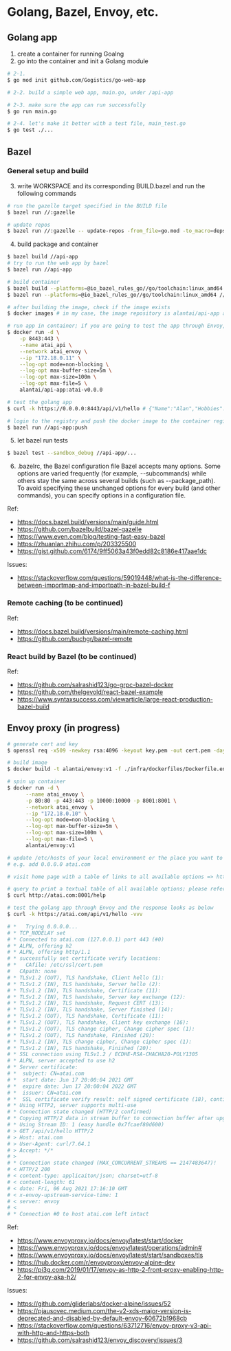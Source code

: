 # Golang, Bazel, Envoy, etc.

## Golang app
1. create a container for running Goalng
2. go into the container and init a Golang module
```sh
# 2-1.
$ go mod init github.com/Gogistics/go-web-app

# 2-2. build a simple web app, main.go, under /api-app

# 2-3. make sure the app can run successfully
$ go run main.go

# 2-4. let's make it better with a test file, main_test.go
$ go test ./...
```

## Bazel 

### General setup and build
3. write WORKSPACE and its corresponding BUILD.bazel and run the following commands
```sh
# run the gazelle target specified in the BUILD file
$ bazel run //:gazelle

# update repos
$ bazel run //:gazelle -- update-repos -from_file=go.mod -to_macro=deps.bzl%go_dependencies

```

4. build package and container
```sh
$ bazel build //api-app
# try to run the web app by bazel
$ bazel run //api-app

# build container
$ bazel build --platforms=@io_bazel_rules_go//go/toolchain:linux_amd64 //api-app:atai-v0.0.0
$ bazel run --platforms=@io_bazel_rules_go//go/toolchain:linux_amd64 //api-app:atai-v0.0.0

# after building the image, check if the image exists
$ docker images # in my case, the image repository is alantai/api-app and the tag is atai-v0.0.0

# run app in container; if you are going to test the app through Envoy, -p 8443:443 can be removed
$ docker run -d \
    -p 8443:443 \
    --name atai_api \
    --network atai_envoy \
    --ip "172.18.0.11" \
    --log-opt mode=non-blocking \
    --log-opt max-buffer-size=5m \
    --log-opt max-size=100m \
    --log-opt max-file=5 \
    alantai/api-app:atai-v0.0.0

# test the golang app
$ curl -k https://0.0.0.0:8443/api/v1/hello # {"Name":"Alan","Hobbies":["workout","programming","driving"]}

# login to the registry and push the docker image to the container registry
$ bazel run //api-app:push
```

5. let bazel run tests
```sh
$ bazel test --sandbox_debug //api-app/...
```

6. .bazelrc, the Bazel configuration file
Bazel accepts many options. Some options are varied frequently (for example, --subcommands) while others stay the same across several builds (such as --package_path). To avoid specifying these unchanged options for every build (and other commands), you can specify options in a configuration file.


Ref:
- https://docs.bazel.build/versions/main/guide.html
- https://github.com/bazelbuild/bazel-gazelle
- https://www.even.com/blog/testing-fast-easy-bazel
- https://zhuanlan.zhihu.com/p/203325500
- https://gist.github.com/6174/9ff5063a43f0edd82c8186e417aae1dc

Issues:
- https://stackoverflow.com/questions/59019448/what-is-the-difference-between-importmap-and-importpath-in-bazel-build-f


### Remote caching (to be continued)

Ref:
- https://docs.bazel.build/versions/main/remote-caching.html
- https://github.com/buchgr/bazel-remote


### React build by Bazel (to be continued)

Ref:
- https://github.com/salrashid123/go-grpc-bazel-docker
- https://github.com/thelgevold/react-bazel-example
- https://www.syntaxsuccess.com/viewarticle/large-react-production-bazel-build



## Envoy proxy (in progress)

```sh
# generate cert and key
$ openssl req -x509 -newkey rsa:4096 -keyout key.pem -out cert.pem -days 365 -nodes -subj '/CN=atai.com'

# build image
$ docker build -t alantai/envoy:v1 -f ./infra/dockerfiles/Dockerfile.envoy .

# spin up container
$ docker run -d \
      --name atai_envoy \
      -p 80:80 -p 443:443 -p 10000:10000 -p 8001:8001 \
      --network atai_envoy \
      --ip "172.18.0.10" \
      --log-opt mode=non-blocking \
      --log-opt max-buffer-size=5m \
      --log-opt max-size=100m \
      --log-opt max-file=5 \
      alantai/envoy:v1

# update /etc/hosts of your local environment or the place you want to test the setup
# e.g. add 0.0.0.0 atai.com

# visit home page with a table of links to all available options => http://atai.com:8001/

# query to print a textual table of all available options; please refer to the official page for more information
$ curl http://atai.com:8001/help

# test the golang app through Envoy and the response looks as below
$ curl -k https://atai.com/api/v1/hello -vvv

# *   Trying 0.0.0.0...
# * TCP_NODELAY set
# * Connected to atai.com (127.0.0.1) port 443 (#0)
# * ALPN, offering h2
# * ALPN, offering http/1.1
# * successfully set certificate verify locations:
# *   CAfile: /etc/ssl/cert.pem
#   CApath: none
# * TLSv1.2 (OUT), TLS handshake, Client hello (1):
# * TLSv1.2 (IN), TLS handshake, Server hello (2):
# * TLSv1.2 (IN), TLS handshake, Certificate (11):
# * TLSv1.2 (IN), TLS handshake, Server key exchange (12):
# * TLSv1.2 (IN), TLS handshake, Request CERT (13):
# * TLSv1.2 (IN), TLS handshake, Server finished (14):
# * TLSv1.2 (OUT), TLS handshake, Certificate (11):
# * TLSv1.2 (OUT), TLS handshake, Client key exchange (16):
# * TLSv1.2 (OUT), TLS change cipher, Change cipher spec (1):
# * TLSv1.2 (OUT), TLS handshake, Finished (20):
# * TLSv1.2 (IN), TLS change cipher, Change cipher spec (1):
# * TLSv1.2 (IN), TLS handshake, Finished (20):
# * SSL connection using TLSv1.2 / ECDHE-RSA-CHACHA20-POLY1305
# * ALPN, server accepted to use h2
# * Server certificate:
# *  subject: CN=atai.com
# *  start date: Jun 17 20:00:04 2021 GMT
# *  expire date: Jun 17 20:00:04 2022 GMT
# *  issuer: CN=atai.com
# *  SSL certificate verify result: self signed certificate (18), continuing anyway.
# * Using HTTP2, server supports multi-use
# * Connection state changed (HTTP/2 confirmed)
# * Copying HTTP/2 data in stream buffer to connection buffer after upgrade: len=0
# * Using Stream ID: 1 (easy handle 0x7fcaef80d600)
# > GET /api/v1/hello HTTP/2
# > Host: atai.com
# > User-Agent: curl/7.64.1
# > Accept: */*
# > 
# * Connection state changed (MAX_CONCURRENT_STREAMS == 2147483647)!
# < HTTP/2 200 
# < content-type: applicaiton/json; charset=utf-8
# < content-length: 61
# < date: Fri, 06 Aug 2021 17:16:10 GMT
# < x-envoy-upstream-service-time: 1
# < server: envoy
# < 
# * Connection #0 to host atai.com left intact

```
Ref:
- https://www.envoyproxy.io/docs/envoy/latest/start/docker
- https://www.envoyproxy.io/docs/envoy/latest/operations/admin#
- https://www.envoyproxy.io/docs/envoy/latest/start/sandboxes/tls
- https://hub.docker.com/r/envoyproxy/envoy-alpine-dev
- https://pi3g.com/2019/01/17/envoy-as-http-2-front-proxy-enabling-http-2-for-envoy-aka-h2/

Issues:
- https://github.com/gliderlabs/docker-alpine/issues/52
- https://pjausovec.medium.com/the-v2-xds-major-version-is-deprecated-and-disabled-by-default-envoy-60672b1968cb
- https://stackoverflow.com/questions/63712716/envoy-proxy-v3-api-with-http-and-https-both
- https://github.com/salrashid123/envoy_discovery/issues/3
